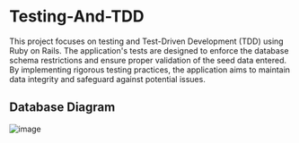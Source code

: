 # Testing-And-TDD

This project focuses on testing and Test-Driven Development (TDD) using Ruby on Rails. The application's tests are designed to enforce the database schema restrictions and ensure proper validation of the seed data entered. By implementing rigorous testing practices, the application aims to maintain data integrity and safeguard against potential issues.


## Database Diagram

![image](https://github.com/mlouellette/Testing-And-TDD/assets/112026857/378306f2-6eaa-4b5f-8768-d58d9f6aafd4)







